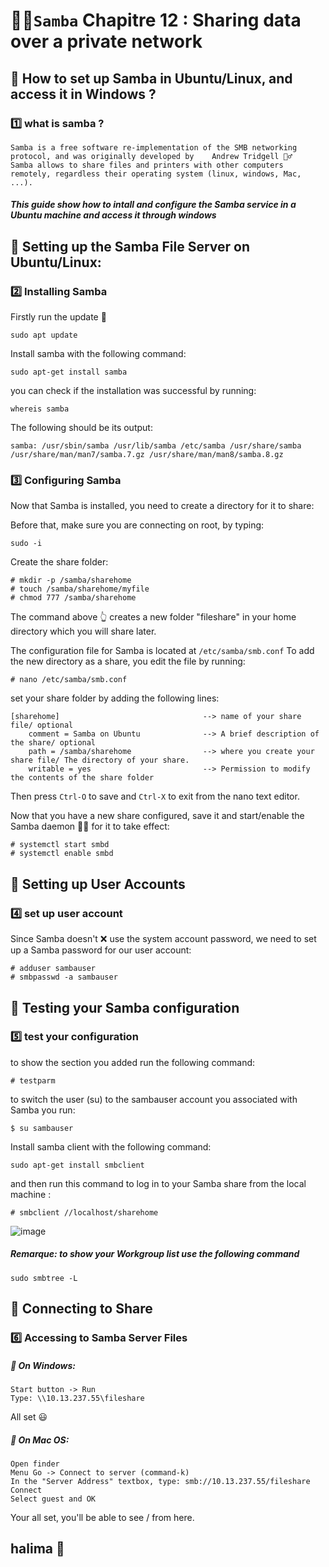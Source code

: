  # 🐱‍🏍`Samba`  Chapitre 12 : Sharing data over a private network
 
 ## :pushpin: How to set up Samba in Ubuntu/Linux, and access it in Windows ?
 
 ### :one: what is samba ?
``` 
Samba is a free software re-implementation of the SMB networking protocol, and was originally developed by    Andrew Tridgell 🕵️‍♂️
Samba allows to share files and printers with other computers remotely, regardless their operating system (linux, windows, Mac, ...). 
```

##### This guide show how to intall and configure the Samba service in a Ubuntu machine and access it through windows 

## :pushpin: Setting up the Samba File Server on Ubuntu/Linux:

### :two: Installing Samba

Firstly run the update 🧐

```
sudo apt update
```

Install samba with the following command:   

```
sudo apt-get install samba
```
you can check if the installation was successful by running:

```
whereis samba
```
The following should be its output:

```
samba: /usr/sbin/samba /usr/lib/samba /etc/samba /usr/share/samba /usr/share/man/man7/samba.7.gz /usr/share/man/man8/samba.8.gz
```

### :three: Configuring Samba

Now that Samba is installed, you need to create a directory for it to share:

Before that, make sure you are connecting on root, by typing:

```
sudo -i
```

Create the share folder: 

```
# mkdir -p /samba/sharehome
# touch /samba/sharehome/myfile
# chmod 777 /samba/sharehome

```
The command above 👆 creates a new folder "fileshare" in your home directory which you will share later.

The configuration file for Samba is located at `/etc/samba/smb.conf` To add the new directory as a share, you edit the file by running:

```
# nano /etc/samba/smb.conf
```

set your share folder by adding the following lines:

```
[sharehome]                                --> name of your share file/ optional
    comment = Samba on Ubuntu              --> A brief description of the share/ optional
    path = /samba/sharehome                --> where you create your share file/ The directory of your share.
    writable = yes                         --> Permission to modify the contents of the share folder
```
Then press `Ctrl-O` to save and `Ctrl-X` to exit from the nano text editor.

Now that you have a new share configured, save it and start/enable the Samba daemon 🐱‍🏍 for it to take effect:

```
# systemctl start smbd
# systemctl enable smbd
```


## :pushpin: Setting up User Accounts

### :four: set up user account

Since Samba doesn't ❌ use the system account password, we need to set up a Samba password for our user account:

```
# adduser sambauser
# smbpasswd -a sambauser
```
## :pushpin: Testing your Samba configuration

### :five: test your configuration

to show the section you added run the following command:
```
# testparm
```

to switch the user (su) to the sambauser account you associated with Samba you run:

```
$ su sambauser
```


Install samba client with the following command:   

```
sudo apt-get install smbclient
```

and then run this command to log in to your Samba share from the local machine :

```
# smbclient //localhost/sharehome
```
![image](smb.png)

##### Remarque: to show your Workgroup list use the following command 

```
sudo smbtree -L
```


## :pushpin: Connecting to Share

### :six: Accessing to Samba Server Files

##### 🌈 On Windows:
```
Start button -> Run
Type: \\10.13.237.55\fileshare
```
All set 😃

##### 🍏 On Mac OS:
```
Open finder
Menu Go -> Connect to server (command-k)
In the "Server Address" textbox, type: smb://10.13.237.55/fileshare
Connect
Select guest and OK
```

Your all set, you'll be able to see /<your-share-folder> from here.
 




## halima 🥰
